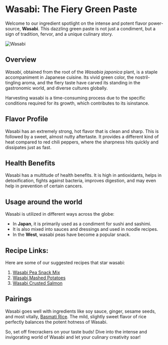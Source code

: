 # Wasabi: The Fiery Green Paste

Welcome to our ingredient spotlight on the intense and potent flavor power-source, **Wasabi**. This dazzling green paste is not just a condiment, but a sign of tradition, fervor, and a unique culinary story.

![Wasabi](https://source.unsplash.com/random/?wasabi)

## Overview

_Wasabi_, obtained from the root of the _Wasabia japonica_ plant, is a staple accompaniment in Japanese cuisine. Its vivid green color, the nostril-tingling aroma, and the fiery taste have carved its standing in the gastronomic world, and diverse cultures globally.

Harvesting wasabi is a time-consuming process due to the specific conditions required for its growth, which contributes to its isinstance.

## Flavor Profile

Wasabi has an extremely strong, hot flavor that is clean and sharp. This is followed by a sweet, almost nutty aftertaste. It provides a different kind of heat compared to red chili peppers, where the sharpness hits quickly and dissipates just as fast.

## Health Benefits

Wasabi has a multitude of health benefits. It is high in antioxidants, helps in detoxification, fights against bacteria, improves digestion, and may even help in prevention of certain cancers.

## Usage around the world

Wasabi is utilized in different ways across the globe:

* In __Japan__, it is primarily used as a condiment for sushi and sashimi.
* It is also mixed into sauces and dressings and used in noodle recipes.
* In the __West__, wasabi peas have become a popular snack.

## Recipe Links:

Here are some of our suggested recipes that star wasabi:

1. [Wasabi Pea Snack Mix](/recipes/wasabi-pea-snack-mix)
2. [Wasabi Mashed Potatoes](/recipes/wasabi-mashed-potatoes)
3. [Wasabi Crusted Salmon](/recipes/wasabi-crusted-salmon)

## Pairings

Wasabi goes well with ingredients like soy sauce, ginger, sesame seeds, and most vitally, [Basmati Rice](/ingredients/basmati-rice). The mild, slightly sweet flavor of rice perfectly balances the potent hotness of Wasabi.

So, set off firecrackers on your taste buds! Dive into the intense and invigorating world of Wasabi and let your culinary creativity soar!
